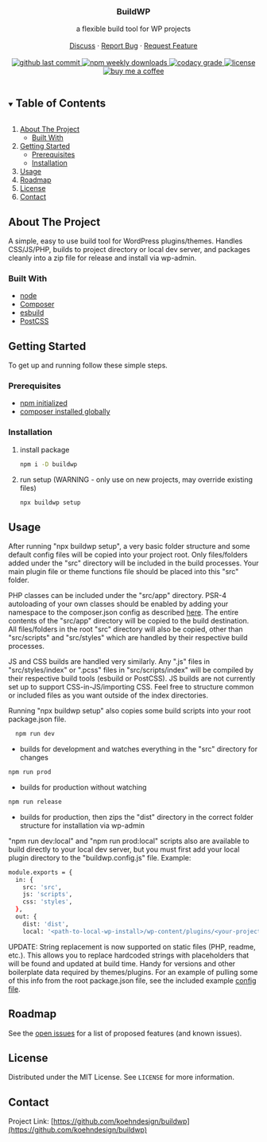 <!-- PROJECT LOGO -->
<br />
<p align="center">
  <h3 align="center">BuildWP</h3>

  <p align="center">
    a flexible build tool for WP projects
    <br />
    <br />
    <a href="https://github.com/koehndesign/buildwp/discussions">Discuss</a>
    ·
    <a href="https://github.com/koehndesign/buildwp/issues">Report Bug</a>
    ·
    <a href="https://github.com/koehndesign/buildwp/issues">Request Feature</a>
    <br />
    <br />
    <a href="https://github.com/koehndesign/buildwp/commits/master">
      <img src="https://flat.badgen.net/github/last-commit/koehndesign/buildwp" alt="github last commit">
    </a>
    <a href="https://www.npmjs.com/package/buildwp">
      <img src="https://flat.badgen.net/npm/dw/buildwp" alt="npm weekly downloads">
    </a>
    <a href="https://www.codacy.com/gh/koehndesign/buildwp/dashboard">
      <img src="https://flat.badgen.net/codacy/grade/9d802a9bd55b4dd3b269de2a3ede6d21" alt="codacy grade">
    </a>
    <a href="https://opensource.org/licenses/MIT">
      <img src="https://flat.badgen.net/badge/license/MIT/blue" alt="license">
    </a>
    <a href="https://www.buymeacoffee.com/koehndesign">
      <img src="https://flat.badgen.net/badge/icon/buymeacoffee?icon=buymeacoffee&label" alt="buy me a coffee">
    </a>
  </p>
</p>

<!-- TABLE OF CONTENTS -->
<details open="open">
  <summary><h2 style="display: inline-block">Table of Contents</h2></summary>
  <ol>
    <li>
      <a href="#about-the-project">About The Project</a>
      <ul>
        <li><a href="#built-with">Built With</a></li>
      </ul>
    </li>
    <li>
      <a href="#getting-started">Getting Started</a>
      <ul>
        <li><a href="#prerequisites">Prerequisites</a></li>
        <li><a href="#installation">Installation</a></li>
      </ul>
    </li>
    <li><a href="#usage">Usage</a></li>
    <li><a href="#roadmap">Roadmap</a></li>
    <li><a href="#license">License</a></li>
    <li><a href="#contact">Contact</a></li>
  </ol>
</details>

<!-- ABOUT THE PROJECT -->

## About The Project

A simple, easy to use build tool for WordPress plugins/themes. Handles CSS/JS/PHP, builds to project directory or local dev server, and packages cleanly into a zip file for release and install via wp-admin.

### Built With

- [node](https://nodejs.org/)
- [Composer](https://getcomposer.org/)
- [esbuild](https://esbuild.github.io/)
- [PostCSS](https://postcss.org/)

<!-- GETTING STARTED -->

## Getting Started

To get up and running follow these simple steps.

### Prerequisites

- [npm initialized](https://docs.npmjs.com/creating-a-package-json-file#running-a-cli-questionnaire)
- [composer installed globally](https://getcomposer.org/doc/00-intro.md#globally)

### Installation

1. install package
   ```sh
   npm i -D buildwp
   ```
2. run setup (WARNING - only use on new projects, may override existing files)
   ```sh
   npx buildwp setup
   ```

<!-- USAGE EXAMPLES -->

## Usage

After running "npx buildwp setup", a very basic folder structure and some default config files will be copied into your project root. Only files/folders added under the "src" directory will be included in the build processes. Your main plugin file or theme functions file should be placed into this "src" folder.

PHP classes can be included under the "src/app" directory. PSR-4 autoloading of your own classes should be enabled by adding your namespace to the composer.json config as described [here](https://getcomposer.org/doc/01-basic-usage.md#autoloading). The entire contents of the "src/app" directory will be copied to the build destination. All files/folders in the root "src" directory will also be copied, other than "src/scripts" and "src/styles" which are handled by their respective build processes.

JS and CSS builds are handled very similarly. Any ".js" files in "src/styles/index" or ".pcss" files in "src/scripts/index" will be compiled by their respective build tools (esbuild or PostCSS). JS builds are not currently set up to support CSS-in-JS/importing CSS. Feel free to structure common or included files as you want outside of the index directories.

Running "npx buildwp setup" also copies some build scripts into your root package.json file.

```sh
  npm run dev
```

- builds for development and watches everything in the "src" directory for changes

```sh
npm run prod
```

- builds for production without watching

```sh
npm run release
```

- builds for production, then zips the "dist" directory in the correct folder structure for installation via wp-admin

"npm run dev:local" and "npm run prod:local" scripts also are available to build directly to your local dev server, but you must first add your local plugin directory to the "buildwp.config.js" file.
Example:

```sh
module.exports = {
  in: {
    src: 'src',
    js: 'scripts',
    css: 'styles',
  },
  out: {
    dist: 'dist',
    local: '<path-to-local-wp-install>/wp-content/plugins/<your-project>', // add path to your local dev server and plugin/theme file here
```

UPDATE:
String replacement is now supported on static files (PHP, readme, etc.). This allows you to replace hardcoded strings with placeholders that will be found and updated at build time. Handy for versions and other boilerplate data required by themes/plugins. For an example of pulling some of this info from the root package.json file, see the included example [config file](https://github.com/koehndesign/buildwp/blob/master/defaults/scaffold/buildwp.config.js).

<!-- ROADMAP -->

## Roadmap

See the [open issues](https://github.com/koehndesign/buildwp/issues) for a list of proposed features (and known issues).

<!-- LICENSE -->

## License

Distributed under the MIT License. See `LICENSE` for more information.

<!-- CONTACT -->

## Contact

Project Link: [https://github.com/koehndesign/buildwp](https://github.com/koehndesign/buildwp)
